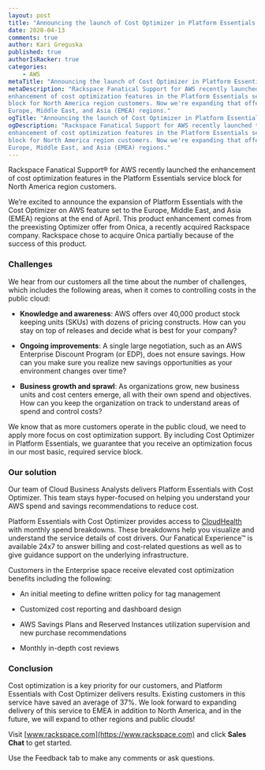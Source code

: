 ```yaml
---
layout: post
title: "Announcing the launch of Cost Optimizer in Platform Essentials on AWS"
date: 2020-04-13
comments: true
author: Kari Greguska
published: true
authorIsRacker: true
categories:
    - AWS
metaTitle: "Announcing the launch of Cost Optimizer in Platform Essentials on AWS"
metaDescription: "Rackspace Fanatical Support for AWS recently launched the
enhancement of cost optimization features in the Platform Essentials service
block for North America region customers. Now we're expanding that offer to the
Europe, Middle East, and Asia (EMEA) regions."
ogTitle: "Announcing the launch of Cost Optimizer in Platform Essentials on AWS"
ogDescription: "Rackspace Fanatical Support for AWS recently launched the
enhancement of cost optimization features in the Platform Essentials service
block for North America region customers. Now we're expanding that offer to the
Europe, Middle East, and Asia (EMEA) regions."
---
```


Rackspace Fanatical Support&reg; for AWS recently launched the enhancement of cost
optimization features in the Platform Essentials service block for North America
region customers.

<!--more-->

We’re excited to announce the expansion of Platform Essentials with
the Cost Optimizer on AWS feature set to the Europe, Middle East, and Asia (EMEA)
regions at the end of April. This product enhancement comes from the preexisting
Optimizer offer from Onica, a recently acquired Rackspace company. Rackspace
chose to acquire Onica partially because of the success of this product.

### Challenges

We hear from our customers all the time about the number of challenges, which
includes the following areas, when it comes to controlling costs in the public
cloud:

- **Knowledge and awareness**: AWS offers over 40,000 product stock keeping units
(SKUs) with dozens of pricing constructs. How can you stay on top of releases and
decide what is best for your company?

- **Ongoing improvements**: A single large negotiation, such as an AWS Enterprise
Discount Program (or EDP), does not ensure savings. How can you make sure you
realize new savings opportunities as your environment changes over time?

- **Business growth and sprawl**: As organizations grow, new business units and
cost centers emerge, all with their own spend and objectives. How can you keep
the organization on track to understand areas of spend and control costs?

We know that as more customers operate in the public cloud, we need to apply
more focus on cost optimization support. By including Cost Optimizer in Platform
Essentials, we guarantee that you receive an optimization focus in our most
basic, required service block.

### Our solution

Our team of Cloud Business Analysts delivers Platform Essentials with Cost
Optimizer. This team stays hyper-focused on helping you understand your AWS
spend and savings recommendations to reduce cost.

Platform Essentials with Cost Optimizer provides access to
[CloudHealth](https://developer.rackspace.com/blog/cloudhealth-for-fanatical-support-for-aws-release/)
with monthly spend breakdowns. These breakdowns help you visualize and
understand the service details of cost drivers. Our Fanatical Experience&trade;
is available 24x7 to answer billing and cost-related questions as well as to
give guidance support on the underlying infrastructure.

Customers in the Enterprise space receive elevated cost optimization benefits
including the following:

- An initial meeting to define written policy for tag management

- Customized cost reporting and dashboard design

- AWS Savings Plans and Reserved Instances utilization supervision and new purchase recommendations

- Monthly in-depth cost reviews

### Conclusion

Cost optimization is a key priority for our customers, and Platform Essentials
with Cost Optimizer delivers results. Existing customers in this service have
saved an average of 37%. We look forward to expanding delivery of this service
to EMEA in addition to North America, and in the future, we will expand to other
regions and public clouds!

Visit [www.rackspace.com](https://www.rackspace.com) and click **Sales Chat**
to get started.

Use the Feedback tab to make any comments or ask questions.
